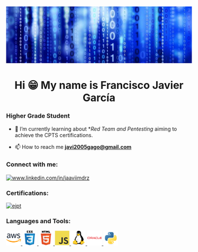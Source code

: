 ![Imagen decorativa de tu perfil](https://github.com/fcjaviergarcia/fcjaviergarcia/blob/4760f702e48eaeb9bd06477b38e3c0f2a5879f11/photo.jpg)

<h1 align="center">Hi 😁 My name is Francisco Javier García</h1>
<h3 align="">Higher Grade Student</h3>

- 🌱 I’m currently learning about **Red Team and Pentesting* aiming to achieve the CPTS certifications.

- 📫 How to reach me **javi2005gago@gmail.com**

<h3 align="left">Connect with me:</h3>
<p align="left">
<a href="https:www.linkedin.com/in/jaaviimdrz" target="blank"><img align="center" src="https://raw.githubusercontent.com/rahuldkjain/github-profile-readme-generator/master/src/images/icons/Social/linked-in-alt.svg" alt="www.linkedin.com/in/jaaviimdrz" height="30" width="40" /></a>
</p>

<h3 align="left">Certifications:</h3>
 <a href="https://certs.ine.com/4adfdc61-868f-42ee-be6e-a107d557e1af#acc.KO1IcQFL" target="_blank" rel="noreferrer"> <img src="https://media.licdn.com/dms/image/sync/v2/D4D27AQEO0mqp-5WVsQ/articleshare-shrink_800/articleshare-shrink_800/0/1722887391866?e=2147483647&v=beta&t=1F4AJo9xWGqc1KzFi5njbbPPR-e7r4laRwMI4i3_ZEk" alt="ejpt" width="40" height="40"/> </a>



<h3 align="left">Languages and Tools:</h3>
<p align="left"> <a href="https://aws.amazon.com" target="_blank" rel="noreferrer"> <img src="https://raw.githubusercontent.com/devicons/devicon/master/icons/amazonwebservices/amazonwebservices-original-wordmark.svg" alt="aws" width="40" height="40"/> </a> <a href="https://www.w3schools.com/css/" target="_blank" rel="noreferrer"> <img src="https://raw.githubusercontent.com/devicons/devicon/master/icons/css3/css3-original-wordmark.svg" alt="css3" width="40" height="40"/> </a> <a href="https://www.w3.org/html/" target="_blank" rel="noreferrer"> <img src="https://raw.githubusercontent.com/devicons/devicon/master/icons/html5/html5-original-wordmark.svg" alt="html5" width="40" height="40"/> </a> <a href="https://developer.mozilla.org/en-US/docs/Web/JavaScript" target="_blank" rel="noreferrer"> <img src="https://raw.githubusercontent.com/devicons/devicon/master/icons/javascript/javascript-original.svg" alt="javascript" width="40" height="40"/> </a> <a href="https://www.linux.org/" target="_blank" rel="noreferrer"> <img src="https://raw.githubusercontent.com/devicons/devicon/master/icons/linux/linux-original.svg" alt="linux" width="40" height="40"/> </a> <a href="https://www.oracle.com/" target="_blank" rel="noreferrer"> <img src="https://raw.githubusercontent.com/devicons/devicon/master/icons/oracle/oracle-original.svg" alt="oracle" width="40" height="40"/> </a> <a href="https://www.python.org" target="_blank" rel="noreferrer"> <img src="https://raw.githubusercontent.com/devicons/devicon/master/icons/python/python-original.svg" alt="python" width="40" height="40"/> </a> </p>

